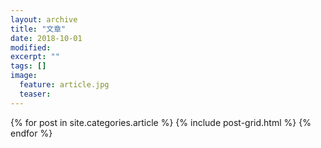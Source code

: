 ```yaml
---
layout: archive
title: "文章"
date: 2018-10-01
modified:
excerpt: ""
tags: []
image:
  feature: article.jpg
  teaser:
---
```


<div class="tiles">
{% for post in site.categories.article %}
  {% include post-grid.html %}
{% endfor %}
</div><!-- /.tiles 把所有categories 有 article 的列出来-->
